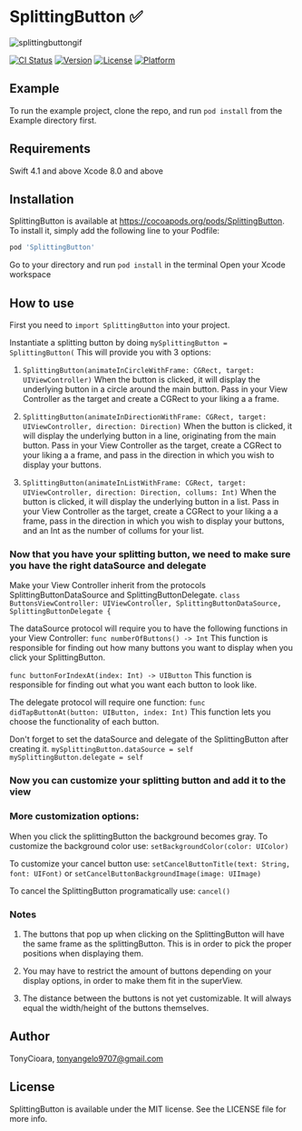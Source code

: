 # SplittingButton ✅

![splittingbuttongif](https://user-images.githubusercontent.com/29664539/40952425-127815c4-6830-11e8-85d3-5eaef5d8b6f4.gif)


[![CI Status](https://img.shields.io/travis/TonyCioara/SplittingButton.svg?style=flat)](https://travis-ci.org/TonyCioara/SplittingButton)
[![Version](https://img.shields.io/cocoapods/v/SplittingButton.svg?style=flat)](https://cocoapods.org/pods/SplittingButton)
[![License](https://img.shields.io/cocoapods/l/SplittingButton.svg?style=flat)](https://cocoapods.org/pods/SplittingButton)
[![Platform](https://img.shields.io/cocoapods/p/SplittingButton.svg?style=flat)](https://cocoapods.org/pods/SplittingButton)

## Example

To run the example project, clone the repo, and run `pod install` from the Example directory first.

## Requirements

Swift 4.1 and above
Xcode 8.0 and above

## Installation

SplittingButton is available at https://cocoapods.org/pods/SplittingButton. To install
it, simply add the following line to your Podfile:

```ruby
pod 'SplittingButton'
```

Go to your directory and run ```pod install``` in the terminal
Open your Xcode workspace

## How to use

First you need to ```import SplittingButton``` into your project.

Instantiate a splitting button by doing ```mySplittingButton = SplittingButton(```
This will provide you with 3 options:

1.  ```SplittingButton(animateInCircleWithFrame: CGRect, target: UIViewController)```
    When the button is clicked, it will display the underlying button in a circle around the main button.
    Pass in your View Controller as the target and create a CGRect to your liking a a frame.
    
2. ```SplittingButton(animateInDirectionWithFrame: CGRect, target: UIViewController, direction: Direction)```
    When the button is clicked, it will display the underlying button in a line, originating from the main button.
    Pass in your View Controller as the target, create a CGRect to your liking a a frame, and pass in the direction in which you wish to display your buttons.
    
3. ```SplittingButton(animateInListWithFrame: CGRect, target: UIViewController, direction: Direction, collums: Int)```
    When the button is clicked, it will display the underlying button in a list.
    Pass in your View Controller as the target, create a CGRect to your liking a a frame, pass in the direction in which you wish to display your buttons, and an Int as the number of collums for your list.
    
    
### Now that you have your splitting button, we need to make sure you have the right dataSource and delegate

Make your View Controller inherit from the protocols SplittingButtonDataSource and SplittingButtonDelegate.
    ```class ButtonsViewController: UIViewController, SplittingButtonDataSource, SplittingButtonDelegate {```


The dataSource protocol will require you to have the following functions in your View Controller:
```func numberOfButtons() -> Int```
    This function is responsible for finding out how many buttons you want to display when you click your SplittingButton.
    
```func buttonForIndexAt(index: Int) -> UIButton```
    This function is responsible for finding out what you want each button to look like.
    

The delegate protocol will require one function:
```func didTapButtonAt(button: UIButton, index: Int)```
    This function lets you choose the functionality of each button.
    
    
Don't forget to set the dataSource and delegate of the SplittingButton after creating it.
```mySplittingButton.dataSource = self```
```mySplittingButton.delegate = self```


### Now you can customize your splitting button and add it to the view

### More customization options:

When you click the splittingButton the background becomes gray. To customize the background color use:
```setBackgroundColor(color: UIColor)```

To customize your cancel button use:
```setCancelButtonTitle(text: String, font: UIFont)``` or
```setCancelButtonBackgroundImage(image: UIImage)```

To cancel the SplittingButton programatically use:
```cancel()```


### Notes

1. The buttons that pop up when clicking on the SplittingButton will have the same frame as the splittingButton.
This is in order to pick the proper positions when displaying them.

2. You may have to restrict the amount of buttons depending on your display options, in order to make them fit in the superView.

3. The distance between the buttons is not yet customizable. It will always equal the width/height of the buttons themselves.



## Author

TonyCioara, tonyangelo9707@gmail.com

## License

SplittingButton is available under the MIT license. See the LICENSE file for more info.
